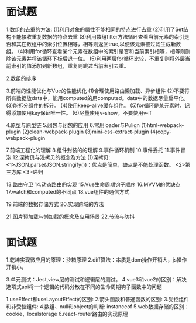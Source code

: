 # 面试题
1.数组的去重的方法:
  (1)利用对象的属性不能相同的特点进行去重
  (2)利用了Set结构不能接收重复数据的特点去重
  (3)利用数组filter方法循环查看当前元素的索引是否和其在数组中的索引位置相等，相等则返回true,以便该元素被过滤生成新数组。
  (4)利用for循环查看某个元素在数组中的索引是否和当前索引相等，相等则删除该元素并将该循环下标后退一位。
  (5)利用两层for循环比较，不重复则将外层当前索引的值添加到新数组，重复则跳过当前索引去重。
  
2.数组的排序

3.前端的性能优化与Vue的性能优化
  (1)合理使用路由懒加载、异步组件
  (2)不要将所有数据放data中，能用computed的用computed。data中的数据尽量扁平化。
  (3)能拆分组件的拆分。
  (4)使用keep-alive缓存组件。
  (5)for循环是某元素时，记得添加使用key保证唯一性。
  (6)尽量使用v-show，不要使用v-if

4.原型与原型链
5.闭包与闭包的应用
6.常用loader与Pulign
  (1)html-webpack-plugin
  (2)clean-webpack-plugin 
  (3)mini-css-extract-plugin
  (4)copy-webpack-plugin

7.前端工程化的理解
8.组件封装的的理解
9.事件循环机制
10.事件委托
11.事件冒泡
12.深拷贝与浅拷贝的概念及方法
  (1)深拷贝:
    <1>JSON.parse(JSON.stringify())：优点是简单，缺点是不能处理函数。
    <2>第三方库
    <3>递归

13.路由守卫
14.动态路由的实现
15.Vue生命周期钩子顺序
16.MVVM的优缺点
17.watch和computed的不同点
18.vue组件的通信方式

19.前端的数据存储方式
20.实现跨域的方法

21.图片预加载与懒加载的概念及应用场景
22.节流与防抖

# 面试题
1.乾坤实现微应用的原理：沙箱原理
2.diff算法：本质是dom操作开销大，js操作开销小。
  
3.单元测试：Jest,view层的测试和逻辑层的测试。
4.vue3和vue2的区别：解决选项式api将一个逻辑的代码分散在不同的生命周期钩子函数中的问题

1.useEffect和useLayoutEffect的区别:
2.箭头函数和普通函数的区别:
3.受控组件和非受控组件:
4.数组、null和object的判断: instanceof
5.web数据存储的区别：cookie、localstorage
6.react-router路由的实现原理